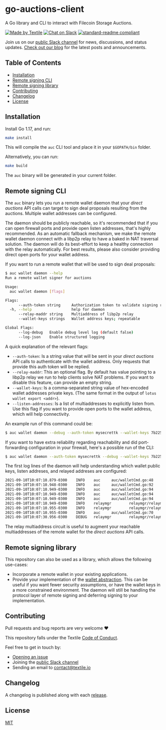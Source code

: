 # go-auctions-client
A Go library and CLI to interact with Filecoin Storage Auctions.

[![Made by Textile](https://img.shields.io/badge/made%20by-Textile-informational.svg)](https://textile.io)
[![Chat on Slack](https://img.shields.io/badge/slack-slack.textile.io-informational.svg)](https://slack.textile.io)
[![standard-readme compliant](https://img.shields.io/badge/readme%20style-standard-brightgreen.svg)](https://github.com/RichardLitt/standard-readme)

Join us on our [public Slack channel](https://slack.textile.io/) for news, discussions, and status updates. [Check out our blog](https://blog.textile.io/) for the latest posts and announcements.

## Table of Contents

- [Installation](#installation)
- [Remote signing CLI](#remote-signing-cli)
- [Remote signing library](#remote-signing-library)
- [Contributing](#contributing)
- [Changelog](#changelog)
- [License](#license)

## Installation

Install Go 1.17, and run:
```bash
make install
```
This will compile the `auc` CLI tool and place it in your `$GOPATH/bin` folder.

Alternatively, you can run:
```bash
make build
```
The `auc` binary will be generated in your current folder.

## Remote signing CLI

The `auc` binary lets you run a remote wallet daemon that your _direct auctions_ API calls 
can target to sign deal proposals resulting from the auctions. Multiple wallet addresses can be 
configured.

The daemon should be publicly reachable, so it's recommended that if you can open firewall ports
and provide open listen addresses, that's highly recommended. As an automatic fallback mechanism,
we make the remote wallet daemon connect with a libp2p relay to have a baked in NAT traversal
solution. The daemon will do its best-effort to keep a healthy connection with the relay automatically.
For best results, please also consider providing direct open ports for your wallet address.

If you want to run a remote wallet that will be used to sign deal proposals:
```bash
$ auc wallet daemon --help
Run a remote wallet signer for auctions

Usage:
  auc wallet daemon [flags]

Flags:
      --auth-token string     Authorization token to validate signing requests
  -h, --help                  help for daemon
      --relay-maddr string    Multiaddress of libp2p relay
      --wallet-keys strings   Wallet address keys; repeatable

Global Flags:
      --log-debug   Enable debug level log (default false)
      --log-json    Enable structured logging
```
A quick explanation of the relevant flags:
- `--auth-token`: Is a string value that will be sent in your _direct auctions_ API calls 
to authenticate with the wallet address. Only requests that provide this auth token will be replied.
- `--relay-maddr`: This an optional flag. By default has value pointing to a libp2p relay we run to help
clients solve NAT problems. If you want to disable this feature, can provide an empty string.
- `--wallet-keys`: Is a comma-separated string value of hex-encoded wallet addresses private keys. (The same format in the output of `lotus wallet export <addr>`).
- `--listen-addresses`: Is a list of multiaddresses to explicitly listen from. Use this flag if you want 
to provide open ports to the wallet address, which will help connectivity.

An example run of this command could be:
```bash
$ auc wallet daemon --debug --auth-token mysecrettk --wallet-keys 7b2254797065223a22626c73222c22507269766174654b6579223a226862702f794666527439514c43716b6d566171415752436f50556777314b776971716e73684e49704e57513d227d
```

If you want to have extra reliability regarding reachability and did port-forwarding configuration in your firewall, here's a possible run of the CLI:
```bash
$ auc wallet daemon --auth-token mysecrettk --debug --wallet-keys 7b2254797065223a22626c73222c22507269766174654b6579223a226862702f794666527439514c43716b6d566171415752436f50556777314b776971716e73684e49704e57513d227d --listen-addresses /ip4/0.0.0.0/tcp/9876
```

The first log lines of the daemon will help understanding which wallet public keys, listen addreses, and relayed addreses are configured:
```bash
2021-09-10T10:07:10.879-0300    INFO    auc     auc/walletCmd.go:48     Loaded wallet: f3rpskqryflc2sqzzzu7j2q6fecrkdkv4p2avpf4kyk5u754he7g6cr2rbpmif7pam5oxbme2oyzot4ry3d74q
2021-09-10T10:07:10.948-0300    INFO    auc     auc/walletCmd.go:92     libp2p peer-id: Qma7rzaZUYNgqSkhgrQ8dmBhPvBhuGk3W7gm1MnoK2Bj9U
2021-09-10T10:07:10.949-0300    INFO    auc     auc/walletCmd.go:94     Listen multiaddr: /ip4/192.168.1.30/tcp/41947
2021-09-10T10:07:10.949-0300    INFO    auc     auc/walletCmd.go:94     Listen multiaddr: /ip4/127.0.0.1/tcp/41947
2021-09-10T10:07:10.949-0300    INFO    auc     auc/walletCmd.go:94     Listen multiaddr: /ip6/::1/tcp/45457
2021-09-10T10:07:10.949-0300    INFO    relaymgr        relaymgr/relaymgr.go:110        connecting with relay...
2021-09-10T10:07:10.955-0300    INFO    relaymgr        relaymgr/relaymgr.go:116        connected with relay
2021-09-10T10:07:10.955-0300    INFO    auc     auc/walletCmd.go:70     Relayed multiaddr: /ip4/140.20.1.1/tcp/9898/p2p/QmfPveoYMS158VbkxNeizZ3ZrDWHb82R28xfkVT9QodcQA/p2p-circuit/Qma7rzaZUYNgqSkhgrQ8dmBhPvBhuGk3W7gm1MnoK2Bj9U
2021-09-10T10:07:30.956-0300    DEBUG   relaymgr        relaymgr/relaymgr.go:104        relay connection is healthy
```

The relay multiaddress circuit is useful to augment your reachable multiaddresses of the remote wallet 
for the _direct auctions_ API calls.

## Remote signing library

This repository can also be used as a library, which allows the following use-cases:
- Incorporate a remote wallet in your existing applications.
- Provide your implementation of the [wallet abstraction](https://github.com/textileio/go-auctions-client/blob/main/propsigner/propsigner.go#L36). This can be useful if you want fewer security assumptions, or have the wallet keys in a more constrained environment. The daemon will still be handling the protocol layer of remote signing and deferring signing to your implementation.


## Contributing

Pull requests and bug reports are very welcome ❤️

This repository falls under the Textile [Code of Conduct](./CODE_OF_CONDUCT.md).

Feel free to get in touch by:
-   [Opening an issue](https://github.com/textileio/bidbot/issues/new)
-   Joining the [public Slack channel](https://slack.textile.io/)
-   Sending an email to contact@textile.io

## Changelog

A changelog is published along with each [release](https://github.com/textileio/bidbot/releases).

## License

[MIT](LICENSE)
